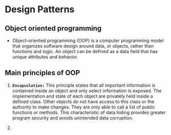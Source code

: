 # Design Patterns

## Object oriented programming

- Object-oriented programming (OOP) is a computer programming model that organizes software design around data, or objects, rather than functions and logic. An object can be defined as a data field that has unique attributes and behavior.

## Main principles of OOP

1. **`Encapsulation:`**  This principle states that all important information is contained inside an object and only select information is exposed. The implementation and state of each object are privately held inside a defined class. Other objects do not have access to this class or the authority to make changes. They are only able to call a list of public functions or methods. This characteristic of data hiding provides greater program security and avoids unintended data corruption.

2. 